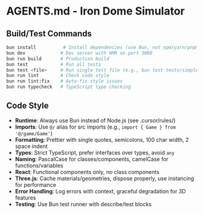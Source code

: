 # AGENTS.md - Iron Dome Simulator

## Build/Test Commands
```bash
bun install          # Install dependencies (use Bun, not npm/yarn/pnpm)
bun dev             # Dev server with HMR on port 3000
bun run build       # Production build
bun test            # Run all tests
bun test <file>     # Run single test file (e.g., bun test tests/simple-debug.test.ts)
bun run lint        # Check code style
bun run lint:fix    # Auto-fix style issues
bun run typecheck   # TypeScript type checking
```

## Code Style
- **Runtime**: Always use Bun instead of Node.js (see .cursor/rules/)
- **Imports**: Use `@/` alias for src imports (e.g., `import { Game } from '@/game/Game'`)
- **Formatting**: Prettier with single quotes, semicolons, 100 char width, 2 space indent
- **Types**: Strict TypeScript, prefer interfaces over types, avoid `any`
- **Naming**: PascalCase for classes/components, camelCase for functions/variables
- **React**: Functional components only, no class components
- **Three.js**: Cache materials/geometries, dispose properly, use instancing for performance
- **Error Handling**: Log errors with context, graceful degradation for 3D features
- **Testing**: Use Bun test runner with describe/test blocks